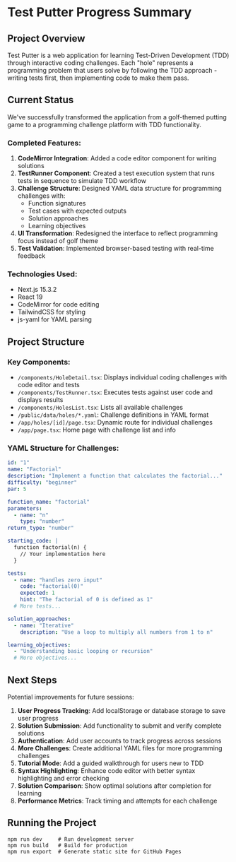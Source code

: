 # Test Putter Progress Summary

## Project Overview
Test Putter is a web application for learning Test-Driven Development (TDD) through interactive coding challenges. Each "hole" represents a programming problem that users solve by following the TDD approach - writing tests first, then implementing code to make them pass.

## Current Status
We've successfully transformed the application from a golf-themed putting game to a programming challenge platform with TDD functionality.

### Completed Features:
1. **CodeMirror Integration**: Added a code editor component for writing solutions
2. **TestRunner Component**: Created a test execution system that runs tests in sequence to simulate TDD workflow
3. **Challenge Structure**: Designed YAML data structure for programming challenges with:
   - Function signatures
   - Test cases with expected outputs
   - Solution approaches
   - Learning objectives
4. **UI Transformation**: Redesigned the interface to reflect programming focus instead of golf theme
5. **Test Validation**: Implemented browser-based testing with real-time feedback

### Technologies Used:
- Next.js 15.3.2
- React 19
- CodeMirror for code editing
- TailwindCSS for styling
- js-yaml for YAML parsing

## Project Structure

### Key Components:
- `/components/HoleDetail.tsx`: Displays individual coding challenges with code editor and tests
- `/components/TestRunner.tsx`: Executes tests against user code and displays results
- `/components/HolesList.tsx`: Lists all available challenges
- `/public/data/holes/*.yaml`: Challenge definitions in YAML format
- `/app/holes/[id]/page.tsx`: Dynamic route for individual challenges
- `/app/page.tsx`: Home page with challenge list and info

### YAML Structure for Challenges:
```yaml
id: "1"
name: "Factorial"
description: "Implement a function that calculates the factorial..."
difficulty: "beginner"
par: 5

function_name: "factorial"
parameters:
  - name: "n"
    type: "number"
return_type: "number"

starting_code: |
  function factorial(n) {
    // Your implementation here
  }

tests:
  - name: "handles zero input"
    code: "factorial(0)"
    expected: 1
    hint: "The factorial of 0 is defined as 1"
  # More tests...

solution_approaches:
  - name: "Iterative"
    description: "Use a loop to multiply all numbers from 1 to n"

learning_objectives:
  - "Understanding basic looping or recursion"
  # More objectives...
```

## Next Steps
Potential improvements for future sessions:

1. **User Progress Tracking**: Add localStorage or database storage to save user progress
2. **Solution Submission**: Add functionality to submit and verify complete solutions
3. **Authentication**: Add user accounts to track progress across sessions
4. **More Challenges**: Create additional YAML files for more programming challenges
5. **Tutorial Mode**: Add a guided walkthrough for users new to TDD
6. **Syntax Highlighting**: Enhance code editor with better syntax highlighting and error checking
7. **Solution Comparison**: Show optimal solutions after completion for learning
8. **Performance Metrics**: Track timing and attempts for each challenge

## Running the Project
```
npm run dev     # Run development server
npm run build   # Build for production
npm run export  # Generate static site for GitHub Pages
```